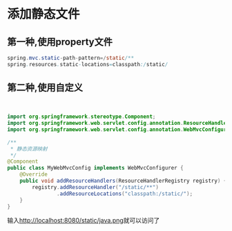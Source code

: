 # 添加静态文件

## 第一种,使用property文件

```java
spring.mvc.static-path-pattern=/static/**
spring.resources.static-locations=classpath:/static/
```

## 第二种,使用自定义

```java
 
 
import org.springframework.stereotype.Component;
import org.springframework.web.servlet.config.annotation.ResourceHandlerRegistry;
import org.springframework.web.servlet.config.annotation.WebMvcConfigurer;
 
/**
 * 静态资源映射
 */
@Component
public class MyWebMvcConfig implements WebMvcConfigurer {
    @Override
    public void addResourceHandlers(ResourceHandlerRegistry registry) {
        registry.addResourceHandler("/static/**")
                .addResourceLocations("classpath:/static/");
    }
}
```

输入[http://localhost:8080/static/java.png](http://localhost:8080/static/java.png)就可以访问了
